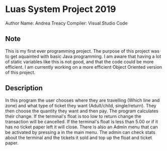 # Luas System Project 2019

Author Name: Andrea Treacy
Compiler: Visual Studio Code


## Note
This is my first ever programming project. The purpose of this project was to get aquainted with basic Java programming. I am aware that having a lot of static variables like this is not good, and that the code could be more efficient. I am currently working on a more efficient Object Oriented version of this project.

## Description
In this program the user chooses where they are travelling (Which line and zone) and what type of ticket they want (Adult/child, single/return). They then choose the quantity they want and then pay. The program calculates their change. If the terminal's float is too low to return change the transaction will be cancelled.
If the terminal's float is less than 5.00 or if it has no ticket paper left it will close.
There is also an Admin menu that can be activated by pressing a in the main menu. The admin can check stats about the terminal and the tickets it sold and top up the float and ticket paper.